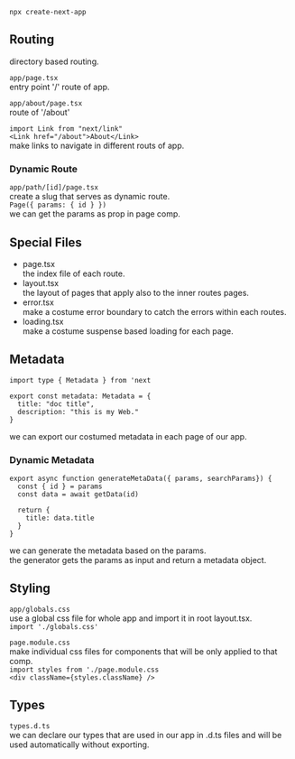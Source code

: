 `npx create-next-app`

## Routing

directory based routing.

`app/page.tsx`  
entry point '/' route of app.

`app/about/page.tsx`  
route of '/about'

`import Link from "next/link"`  
`<Link href="/about">About</Link>`  
make links to navigate in different routs of app.

### Dynamic Route

`app/path/[id]/page.tsx`  
create a slug that serves as dynamic route.  
`Page({ params: { id } })`  
we can get the params as prop in page comp.

## Special Files

- page.tsx  
  the index file of each route.
- layout.tsx  
  the layout of pages that apply also to the inner routes pages.
- error.tsx  
  make a costume error boundary to catch the errors within each routes.
- loading.tsx  
  make a costume suspense based loading for each page.

## Metadata

`import type { Metadata } from 'next`

```
export const metadata: Metadata = {
  title: "doc title",
  description: "this is my Web."
}
```

we can export our costumed metadata in each page of our app.

### Dynamic Metadata

```
export async function generateMetaData({ params, searchParams}) {
  const { id } = params
  const data = await getData(id)

  return {
    title: data.title
  }
}
```

we can generate the metadata based on the params.  
the generator gets the params as input and return a metadata object.

## Styling

`app/globals.css`  
use a global css file for whole app and import it in root layout.tsx.  
`import './globals.css'`

`page.module.css`  
make individual css files for components that will be only applied to that comp.  
`import styles from './page.module.css`  
`<div className={styles.className} />`

## Types

`types.d.ts`  
we can declare our types that are used in our app in .d.ts files and will be used automatically without exporting.
